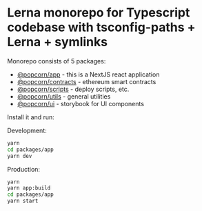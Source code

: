 # Lerna monorepo for Typescript codebase with tsconfig-paths + Lerna + symlinks

Monorepo consists of 5 packages:

- [@popcorn/app](./packages/app) - this is a NextJS react application
- [@popcorn/contracts](./packages/contracts) - ethereum smart contracts
- [@popcorn/scripts](./packages/scripts) - deploy scripts, etc.
- [@popcorn/utils](./packages/utils) - general utilities
- [@popcorn/ui](./packages/ui) - storybook for UI components

Install it and run:

Development:

```bash
yarn
cd packages/app
yarn dev
```

Production:

```bash
yarn
yarn app:build
cd packages/app
yarn start
```